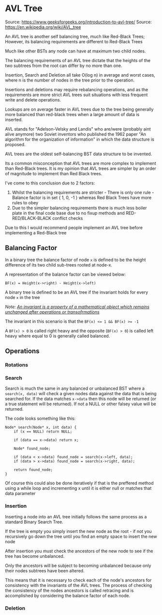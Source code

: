 # AVL Tree

Source: https://www.geeksforgeeks.org/introduction-to-avl-tree/
Source: https://en.wikipedia.org/wiki/AVL_tree

An AVL tree is another self balancing tree, much like Red-Black Trees; However, its balancing requirements are different to Red-Black Trees

Much like other BSTs any node can have at maximum two child nodes. 

The balancing requirements of an AVL tree dictate that the heights of the two subtrees from the root can differ by no more than one.

Insertion, Search and Deletion all take O(log n) in average and worst cases, where n is the number of nodes in the tree prior to the operation. 

Insertions and deletions may require rebalancing operations, and as the requirements are more strict AVL trees suit situations with less frequent write and delete operations. 

Lookups are on average faster in AVL trees due to the tree being generally more balanced than red-black trees when a large amount of data is inserted. 

AVL stands for "Adelson-Velsky and Landis" who are/were (probably aint alive anymore) two Soviet inventors who published the 1962 paper "An algorithm for the organization of information" in which the data structure is proposed.

AVL trees are the oldest self-balancing BST data structure to be invented. 

Its a common misconception that AVL trees are more complex to implement than Red-Black trees. It is my opinion that AVL trees are simpler by an order of magnitude to implement than Red Black trees. 

I've come to this conclusion due to 2 factors:

1. Whilst the balancing requirements are stricter - There is only one rule - Balance factor is in set { 1, 0, -1 } whereas Red Black Trees have more rules to obey
2. Due to the simpler balancing requirements there is much less boiler plate in the final code base due to no fixup methods and RED-RED/BLACK-BLACK conflict checks

Due to this I would recommend people implement an AVL tree before implementing a Red-Black tree

## Balancing Factor 

In a binary tree the balance factor of node `x` is defined to be the height difference of its two child sub-trees rooted at node-x. 

A representation of the balance factor can be viewed below:

`BF(x) = Height(x->right) - Height(x->left)`

A binary tree is defined to be an AVL tree if the invariant holds for every node `x` in the tree

*Note: [An invariant is a property of a mathematical object which remains unchanged after operations or transofrmations](https://en.wikipedia.org/wiki/Invariant_(mathematics)#Invariants_in_computer_science)*

The invariant in this scenario is that the `BF(x) <= 1 && BF(x) >= -1`  

A `BF(x) > 0` is called right heavy and the opposite (`BF(x) > 0`) is called left heavy where equal to 0 is generally called balanced. 

## Operations 

### Rotations 

### Search 

Search is much the same in any balanced or unbalanced BST where a `search(x, data)` will check a given nodes data against the data that is being searched for. 
If the data matches `x->data` then this node will be returned (or a true statement will be returned). If not a NULL or other falsey value will be returned. 

The code looks something like this: 

```
Node* search(Node* x, int data) {
    if (x == NULL) return NULL;

    if (data == x->data) return x; 

    Node* found_node; 

    if (data < x->data) found_node = search(x->left, data); 
    if (data > x->data) found_node = search(x->right, data); 

    return found_node; 
}

```

Of course this could also be done iteratively if that is the preffered method using a while loop and incrementing x until it is either null or matches that data parameter 

### Insertion 

Inserting a node into an AVL tree initially follows the same process as a standard Binary Search Tree. 

If the tree is empty you simply insert the new node as the root - if not you recursively go down the tree until you find an empty space to insert the new node

After insertion you must check the ancestors of the new node to see if the tree has become unbalanced. 

Only the ancestors will be subject to becoming unbalanced because only their nodes subtrees have been altered. 

This means that it is necessary to check each of the node's ancestors for consistency with the invariants of the AVL trees.
The process of checking the consistency of the nodes ancestors is called retracing and is accomplished by considering the balance factor of each node. 


### Deletion 

